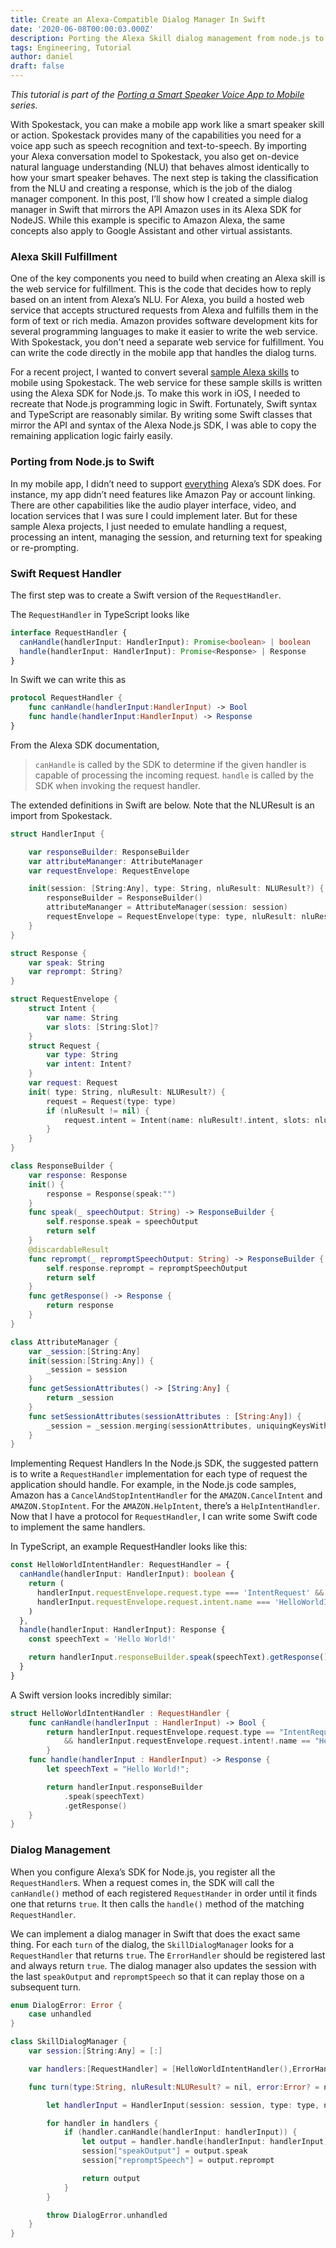 ```yaml
---
title: Create an Alexa-Compatible Dialog Manager In Swift
date: '2020-06-08T00:00:03.000Z'
description: Porting the Alexa Skill dialog management from node.js to Swift.
tags: Engineering, Tutorial
author: daniel
draft: false
---
```


_This tutorial is part of the [Porting a Smart Speaker Voice App to Mobile](/blog/porting-a-smart-speaker-voice-app-to-mobile-part-1) series._

With Spokestack, you can make a mobile app work like a smart speaker skill or action. Spokestack provides many of the capabilities you need for a voice app such as speech recognition and text-to-speech. By importing your Alexa conversation model to Spokestack, you also get on-device natural language understanding (NLU) that behaves almost identically to how your smart speaker behaves. The next step is taking the classification from the NLU and creating a response, which is the job of the dialog manager component. In this post, I’ll show how I created a simple dialog manager in Swift that mirrors the API Amazon uses in its Alexa SDK for NodeJS. While this example is specific to Amazon Alexa, the same concepts also apply to Google Assistant and other virtual assistants.

### Alexa Skill Fulfillment

One of the key components you need to build when creating an Alexa skill is the web service for fulfillment. This is the code that decides how to reply based on an intent from Alexa’s NLU. For Alexa, you build a hosted web service that accepts structured requests from Alexa and fulfills them in the form of text or rich media. Amazon provides software development kits for several programming languages to make it easier to write the web service. With Spokestack, you don't need a separate web service for fulfillment. You can write the code directly in the mobile app that handles the dialog turns.

For a recent project, I wanted to convert several [sample Alexa skills](https://github.com/alexa/alexa-skills-kit-sdk-for-nodejs#samples) to mobile using Spokestack. The web service for these sample skills is written using the Alexa SDK for Node.js. To make this work in iOS, I needed to recreate that Node.js programming logic in Swift. Fortunately, Swift syntax and TypeScript are reasonably similar. By writing some Swift classes that mirror the API and syntax of the Alexa Node.js SDK, I was able to copy the remaining application logic fairly easily.

### Porting from Node.js to Swift

In my mobile app, I didn’t need to support [everything](https://developer.amazon.com/en-US/docs/alexa/alexa-skills-kit-sdk-for-nodejs/overview.html#alexa-features-supported-by-sdk) Alexa’s SDK does. For instance, my app didn’t need features like Amazon Pay or account linking. There are other capabilities like the audio player interface, video, and location services that I was sure I could implement later. But for these sample Alexa projects, I just needed to emulate handling a request, processing an intent, managing the session, and returning text for speaking or re-prompting.

### Swift Request Handler

The first step was to create a Swift version of the `RequestHandler`.

The `RequestHandler` in TypeScript looks like

```typescript
interface RequestHandler {
  canHandle(handlerInput: HandlerInput): Promise<boolean> | boolean
  handle(handlerInput: HandlerInput): Promise<Response> | Response
}
```

In Swift we can write this as

```swift
protocol RequestHandler {
    func canHandle(handlerInput:HandlerInput) -> Bool
    func handle(handlerInput:HandlerInput) -> Response
}
```

From the Alexa SDK documentation,

> `canHandle` is called by the SDK to determine if the given handler is capable of processing the incoming request.
> `handle` is called by the SDK when invoking the request handler.

The extended definitions in Swift are below. Note that the NLUResult is an import from Spokestack.

```swift
struct HandlerInput {

    var responseBuilder: ResponseBuilder
    var attributeMananger: AttributeManager
    var requestEnvelope: RequestEnvelope

    init(session: [String:Any], type: String, nluResult: NLUResult?) {
        responseBuilder = ResponseBuilder()
        attributeMananger = AttributeManager(session: session)
        requestEnvelope = RequestEnvelope(type: type, nluResult: nluResult)
    }
}

struct Response {
    var speak: String
    var reprompt: String?
}

struct RequestEnvelope {
    struct Intent {
        var name: String
        var slots: [String:Slot]?
    }
    struct Request {
        var type: String
        var intent: Intent?
    }
    var request: Request
    init( type: String, nluResult: NLUResult?) {
        request = Request(type: type)
        if (nluResult != nil) {
            request.intent = Intent(name: nluResult!.intent, slots: nluResult!.slots)
        }
    }
}

class ResponseBuilder {
    var response: Response
    init() {
        response = Response(speak:"")
    }
    func speak(_ speechOutput: String) -> ResponseBuilder {
        self.response.speak = speechOutput
        return self
    }
    @discardableResult
    func reprompt(_ repromptSpeechOutput: String) -> ResponseBuilder {
        self.response.reprompt = repromptSpeechOutput
        return self
    }
    func getResponse() -> Response {
        return response
    }
}

class AttributeManager {
    var _session:[String:Any]
    init(session:[String:Any]) {
        _session = session
    }
    func getSessionAttributes() -> [String:Any] {
        return _session
    }
    func setSessionAttributes(sessionAttributes : [String:Any]) {
        _session = _session.merging(sessionAttributes, uniquingKeysWith: { (_, last) in last })
    }
}
```

Implementing Request Handlers
In the Node.js SDK, the suggested pattern is to write a `RequestHandler` implementation for each type of request the application should handle. For example, in the Node.js code samples, Amazon has a `CancelAndStopIntentHandler` for the `AMAZON.CancelIntent` and `AMAZON.StopIntent`. For the `AMAZON.HelpIntent`, there’s a `HelpIntentHandler`. Now that I have a protocol for `RequestHandler`, I can write some Swift code to implement the same handlers.

In TypeScript, an example RequestHandler looks like this:

```typescript
const HelloWorldIntentHandler: RequestHandler = {
  canHandle(handlerInput: HandlerInput): boolean {
    return (
      handlerInput.requestEnvelope.request.type === 'IntentRequest' &&
      handlerInput.requestEnvelope.request.intent.name === 'HelloWorldIntent'
    )
  },
  handle(handlerInput: HandlerInput): Response {
    const speechText = 'Hello World!'

    return handlerInput.responseBuilder.speak(speechText).getResponse()
  }
}
```

A Swift version looks incredibly similar:

```swift
struct HelloWorldIntentHandler : RequestHandler {
    func canHandle(handlerInput : HandlerInput) -> Bool {
        return handlerInput.requestEnvelope.request.type == "IntentRequest"
            && handlerInput.requestEnvelope.request.intent!.name == "HelloWorldIntent";
        }
    func handle(handlerInput : HandlerInput) -> Response {
        let speechText = "Hello World!";

        return handlerInput.responseBuilder
            .speak(speechText)
            .getResponse()
    }
}
```

### Dialog Management

When you configure Alexa’s SDK for Node.js, you register all the `RequestHandler`s. When a request comes in, the SDK will call the `canHandle()` method of each registered `RequestHander` in order until it finds one that returns `true`. It then calls the `handle()` method of the matching `RequestHandler`.

We can implement a dialog manager in Swift that does the exact same thing. For each `turn` of the dialog, the `SkillDialogManager` looks for a `RequestHandler` that returns `true`. The `ErrorHandler` should be registered last and always return `true`. The dialog manager also updates the session with the last `speakOutput` and `repromptSpeech` so that it can replay those on a subsequent turn.

```swift
enum DialogError: Error {
    case unhandled
}

class SkillDialogManager {
    var session:[String:Any] = [:]

    var handlers:[RequestHandler] = [HelloWorldIntentHandler(),ErrorHandler()]

    func turn(type:String, nluResult:NLUResult? = nil, error:Error? = nil) throws -> Response {

        let handlerInput = HandlerInput(session: session, type: type, nluResult: nluResult)

        for handler in handlers {
            if (handler.canHandle(handlerInput: handlerInput)) {
                let output = handler.handle(handlerInput: handlerInput)
                session["speakOutput"] = output.speak
                session["repromptSpeech"] = output.reprompt

                return output
            }
        }

        throw DialogError.unhandled
    }
}
```

